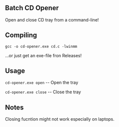 ## Batch CD Opener
Open and close CD tray from a command-line!

## Compiling 

`gcc -o cd-opener.exe cd.c -lwinmm`

...or just get an exe-file fron Releases!

## Usage

`cd-opener.exe open` -- Open the tray

`cd-opener.exe close` -- Close the tray

## Notes

Closing fucntion might not work especially on laptops.
